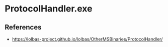 # ProtocolHandler.exe

## References
* https://lolbas-project.github.io/lolbas/OtherMSBinaries/ProtocolHandler/
